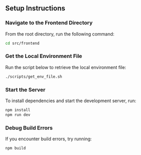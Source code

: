 ## Setup Instructions

### Navigate to the Frontend Directory
From the root directory, run the following command:
```sh
cd src/frontend
```

### Get the Local Environment File
Run the script below to retrieve the local environment file:
```sh
./scripts/get_env_file.sh
```

### Start the Server
To install dependencies and start the development server, run:
```sh
npm install
npm run dev
```

### Debug Build Errors
If you encounter build errors, try running:
```sh
npm build
```
